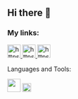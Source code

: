 ## Hi there 👋

### My links:


<a href="https://hh.ru/resume/6c646829ff08f4e8e20039ed1f487639793435">
  <img width="30px" src="https://upload.wikimedia.org/wikipedia/commons/7/79/HeadHunter_logo.png" alt="https://upload.wikimedia.org/wikipedia/commons/7/79/HeadHunter_logo.png" />
</a> 
<a href="https://t.me/evyz4" target="_blank">
  <img width="30px" src="https://upload.wikimedia.org/wikipedia/commons/thumb/8/82/Telegram_logo.svg/1024px-Telegram_logo.svg.png" alt="https://upload.wikimedia.org/wikipedia/commons/thumb/8/82/Telegram_logo.svg/1024px-Telegram_logo.svg.png" />
</a>

<a href="mailto:antonovy04@mail.ru" target="_blank">
  <img width="30px" src="https://www.roscosmos.ru/media/img/2020/Jule/blue-email-box-circle-png-transparent-icon-2.png" alt="https://www.roscosmos.ru/media/img/2020/Jule/blue-email-box-circle-png-transparent-icon-2.png" />
</a>

Languages and Tools: 

<a><img width="30px" src="https://upload.wikimedia.org/wikipedia/commons/thumb/6/61/HTML5_logo_and_wordmark.svg/512px-HTML5_logo_and_wordmark.svg.png" /></a>
<a><img width="20px" src="https://upload.wikimedia.org/wikipedia/commons/d/d5/CSS3_logo_and_wordmark.svg" /></a>
